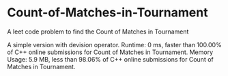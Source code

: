 # Count-of-Matches-in-Tournament
A leet code problem to find the Count of Matches in Tournament

A simple version with devision operator.
Runtime: 0 ms, faster than 100.00% of C++ online submissions for Count of Matches in Tournament.
Memory Usage: 5.9 MB, less than 98.06% of C++ online submissions for Count of Matches in Tournament.
